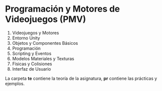# Programación y Motores de Videojuegos (PMV)

1. Videojuegos y Motores
2. Entorno Unity
3. Objetos y Componentes Básicos
4. Programación
5. Scripting y Eventos
6. Modelos Materiales y Texturas
7. Físicas y Colisiones
8. Interfaz de Usuario


La carpeta **te** contiene la teoría de la asignatura, **pr** contiene las prácticas y ejemplos.
